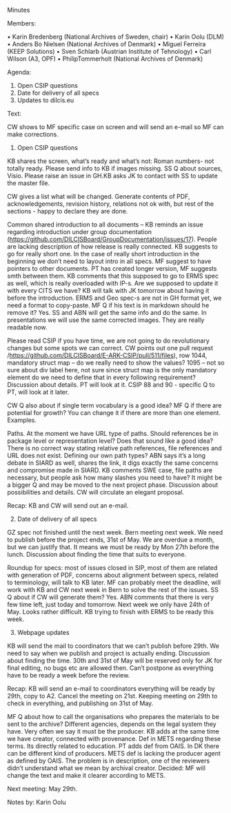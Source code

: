 Minutes

Members: 

•	Karin Bredenberg (National Archives of Sweden, chair)
•	Karin Oolu (DLM)
•	Anders Bo Nielsen (National Archives of Denmark)
•	Miguel Ferreira (KEEP Solutions)
•	Sven Schlarb (Austrian Institute of Tehnology)
•	Carl Wilson (A3, OPF)
•	PhilipTommerholt (National Archives of Denmark)

Agenda:

1.	Open CSIP questions
2.	Date for delivery of all specs
3.	Updates to dilcis.eu

Text:

CW shows to MF specific case on screen and will send an e-mail so MF can make corrections. 

1.	Open CSIP questions

KB shares the screen, what’s ready and what’s not: Roman numbers- not totally ready. Please send info to KB if images missing. SS Q about sources, Visio. Please raise an issue in GH.KB asks JK to contact with SS to update the master file. 

CW gives a list what will be changed. Generate contents of PDF, acknowledgements, revision history, relations not ok with, but rest of the sections - happy to declare they are done. 

Common shared introduction to all documents – KB reminds an issue regarding introduction under group documentation (https://github.com/DILCISBoard/GroupDocumentation/issues/17). People are lacking description of how release is really connected. KB suggests to go for really short one. In the case of really short introduction in the beginning we don’t need to layout intro in all specs. MF suggest to have pointers to other documents. PT has created longer version, MF suggests smth between them. KB comments that this supposed to go to ERMS spec as well, which is really overloaded with IP-s. Are we supposed to update it with every CITS we have? KB will talk with JK tomorrow about having it before the introduction. ERMS and Geo spec-s are not in GH format yet, we need a format to copy-paste. MF Q if his text is in markdown should he remove it? Yes. SS and ABN will get the same info and do the same. In presentations we will use the same corrected images. They are really readable now. 

Please read CSIP if you have time, we are not going to do revolutionary changes but some spots we can correct. CW points out one pull request /https://github.com/DILCISBoard/E-ARK-CSIP/pull/511/files), row 1044, mandatory struct map – do we really need to show the values? 1095 – not so sure about div label here, not sure since struct map is the only mandatory element do we need to define that in every following requirement? Discussion about details. PT will look at it. CSIP 88 and 90 - specific Q to PT, will look at it later.  

CW Q also about if single term vocabulary is a good idea? MF Q if there are potential for growth? You can change it if there are more than one element. Examples. 

Paths. At the moment we have URL type of paths. Should references be in package level or representation level? Does that sound like a good idea? There is no correct way stating relative path references, file references and URL does not exist.  Defining our own path types? ABN says it’s a long debate in SIARD as well, shares the link, it digs exactly the same concerns and compromise made in SIARD. KB comments SWE case, file paths are necessary, but people ask how many slashes you need to have? It might be a bigger Q and may be moved to the next project phase. Discussion about possibilities and details. CW will circulate an elegant proposal.

Recap: KB and CW will send out an e-mail. 

2.	Date of delivery of all specs

GZ spec not finished until the next week. Bern meeting next week. We need to publish before the project ends, 31st of May. We are overdue a month, but we can justify that. It means we must be ready by Mon 27th before the lunch. Discussion about finding the time that suits to everyone. 

Roundup for specs: most of issues closed in SIP, most of them are related with generation of PDF, concerns about alignment between specs, related to terminology, will talk to KB later. MF can probably meet the deadline, will work with KB and CW next week in Bern to solve the rest of the issues. SS Q about if CW will generate them? Yes. ABN comments that there is very few time left, just today and tomorrow. Next week we only have 24th of May. Looks rather difficult. KB trying to finish with ERMS to be ready this week. 

3.	Webpage updates 

KB will send the mail to coordinators that we can’t publish before 29th. We need to say when we publish and project is actually ending. Discussion about finding the time. 30th and 31st of May will be reserved only for JK for final editing, no bugs etc are allowed then.  Can’t postpone as everything have to be ready a week before the review. 

Recap: KB will send an e-mail to coordinators everything will be ready by 29th, copy to A2. Cancel the meeting on 21st. Keeping meeting on 29th to check in everything, and publishing on 31st of May. 

MF Q about how to call the organisations who prepares the materials to be sent to the archive? Different agencies, depends on the legal system they have. Very often we say it must be the producer. KB adds at the same time we have creator, connected with provenance. Def in METS regarding these terms. Its directly related to education. PT adds def from OAIS. In DK there can be different kind of producers. METS def is lacking the producer agent as defined by OAIS. The problem is in description, one of the reviewers didn’t understand what we mean by archival creator. Decided: MF will change the text and make it clearer according to METS. 

Next meeting: May 29th. 

Notes by: Karin Oolu
